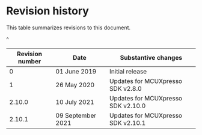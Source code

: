 # Revision history

This table summarizes revisions to this document.

^

|Revision number|Date|Substantive changes|
|---------------|----|-------------------|
|0|01 June 2019|Initial release|
|1|26 May 2020|Updates for MCUXpresso SDK v2.8.0|
|2.10.0|10 July 2021|Updates for MCUXpresso SDK v2.10.0|
|2.10.1|09 September 2021|Updates for MCUXpresso SDK v2.10.1|

